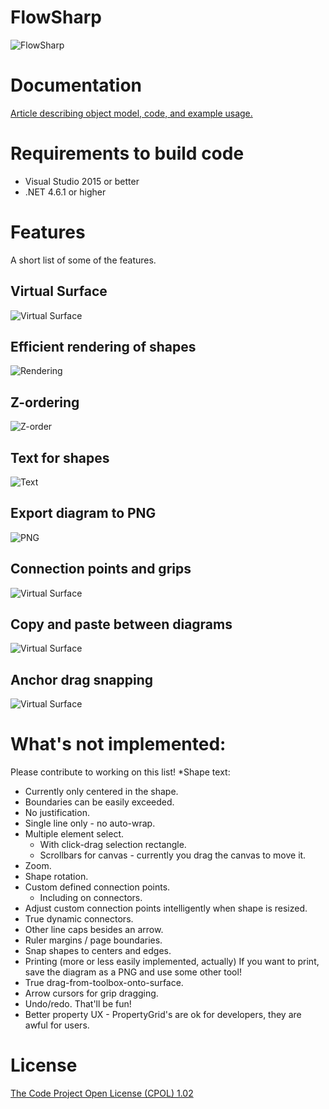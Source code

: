 # FlowSharp

![FlowSharp](https://github.com/cliftonm/FlowSharp/blob/master/Article/flowsharp2.png)
# Documentation
[Article describing object model, code, and example usage.](https://cdn.rawgit.com/cliftonm/FlowSharp/master/Article/index2.htm)
# Requirements to build code
* Visual Studio 2015 or better
* .NET 4.6.1 or higher

# Features
A short list of some of the features.
## Virtual Surface
![Virtual Surface](https://github.com/cliftonm/FlowSharp/blob/master/Article/img1.png)
## Efficient rendering of shapes
![Rendering](https://github.com/cliftonm/FlowSharp/blob/master/Article/img2.png)
## Z-ordering
![Z-order](https://github.com/cliftonm/FlowSharp/blob/master/Article/img3.png)
## Text for shapes
![Text](https://github.com/cliftonm/FlowSharp/blob/master/Article/img4.png)
## Export diagram to PNG
![PNG](https://github.com/cliftonm/FlowSharp/blob/master/Article/img5.png)
## Connection points and grips
![Virtual Surface](https://github.com/cliftonm/FlowSharp/blob/master/Article/img8.png)
## Copy and paste between diagrams
![Virtual Surface](https://github.com/cliftonm/FlowSharp/blob/master/Article/img11.png)
## Anchor drag snapping
![Virtual Surface](https://github.com/cliftonm/FlowSharp/blob/master/Article/snapping.png)
# What's not implemented:
Please contribute to working on this list!
*Shape text:
  * Currently only centered in the shape.
  * Boundaries can be easily exceeded.
  * No justification.
  * Single line only - no auto-wrap.
* Multiple element select.
  * With click-drag selection rectangle.
  * Scrollbars for canvas - currently you drag the canvas to move it.
* Zoom.
* Shape rotation.
* Custom defined connection points.
  * Including on connectors.
* Adjust custom connection points intelligently when shape is resized.
* True dynamic connectors.
* Other line caps besides an arrow.
* Ruler margins / page boundaries.
* Snap shapes to centers and edges.
* Printing (more or less easily implemented, actually)  If you want to print, save the diagram as a PNG and use some other tool!
* True drag-from-toolbox-onto-surface.
* Arrow cursors for grip dragging.
* Undo/redo.  That'll be fun!
* Better property UX - PropertyGrid's are ok for developers, they are awful for users.

# License
[The Code Project Open License (CPOL) 1.02](http://htmlpreview.github.io/?http://www.codeproject.com/info/cpol10.aspx)

